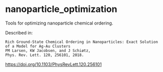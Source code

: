 # nanoparticle_optimization

Tools for optimizing nanoparticle chemical ordering.

Described in:
```
Rich Ground-State Chemical Ordering in Nanoparticles: Exact Solution of a Model for Ag-Au Clusters
PM Larsen, KW Jacobsen, and J Schiøtz,
Phys. Rev. Lett. 120, 256101, 2018.
```
https://doi.org/10.1103/PhysRevLett.120.256101
